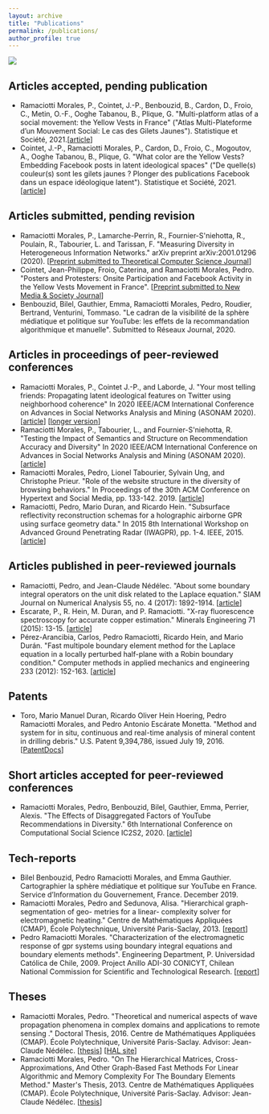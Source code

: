 ```yaml
---
layout: archive
title: "Publications"
permalink: /publications/
author_profile: true
---
```


<img src="{{site.baseurl}}/images/backgrounds/background1.jpeg">

## Articles accepted, pending publication

  * Ramaciotti Morales, P., Cointet, J.-P., Benbouzid, B., Cardon, D., Froio, C., Metin, O.-F., Ooghe Tabanou, B., Plique, G. "Multi-platform atlas of a social movement: the Yellow Vests in France" ("Atlas Multi-Plateforme d’un Mouvement Social: Le cas des Gilets Jaunes"). Statistique et Société, 2021.[<a href="{{site.baseurl}}/files/publications/2021_CR__Atlas_Multi_Plateforme_d_un_Mouvement_Social__Le_cas_des_Gilets_Jaunes.pdf">article</a>]
  * Cointet, J.-P., Ramaciotti Morales, P., Cardon, D., Froio, C., Mogoutov, A.,  Ooghe Tabanou, B., Plique, G. "What color are the Yellow Vests? Embedding Facebook posts in latent ideological spaces" ("De quelle(s) couleur(s) sont les gilets jaunes ? Plonger des publications Facebook dans un espace idéologique latent"). Statistique et Société, 2021.[<a href="{{site.baseurl}}/files/publications/2021_CR__De_quelle_s__couleur_s__sont_les_gilets_jaunes___Plonger_des_publications_Facebook_dans_un_espace_id_ologique_latent.pdf">article</a>]

## Articles submitted, pending revision

  * Ramaciotti Morales, P., Lamarche-Perrin, R., Fournier-S'niehotta, R., Poulain, R., Tabourier, L. and Tarissan, F. "Measuring Diversity in Heterogeneous Information Networks." arXiv preprint arXiv:2001.01296 (2020). 
  [<a href="{{site.baseurl}}/files/publications/2020_tcs.pdf">Preprint submitted to Theoretical Computer Science Journal</a>]
  * Cointet, Jean-Philippe, Froio, Caterina, and Ramaciotti Morales, Pedro. "Posters and Protesters: Onsite Participation and Facebook Activity in the Yellow Vests Movement in France". [<a href="{{site.baseurl}}/files/publications/2020_YellowVestsNM&S.pdf">Preprint submitted to New Media & Society Journal</a>]
  * Benbouzid, Bilel, Gauthier, Emma, Ramaciotti Morales, Pedro, Roudier, Bertrand, Venturini, Tommaso. "Le cadran de la visibilité de la sphère médiatique et politique sur YouTube: les effets de la recommandation algorithmique et manuelle". Submitted to Réseaux Journal, 2020.

## Articles in proceedings of peer-reviewed conferences

  * Ramaciotti Morales, P., Cointet J.-P., and Laborde, J. "Your most telling friends: Propagating latent ideological features on Twitter using neighborhood coherence" In 2020 IEEE/ACM International Conference on Advances in Social Networks Analysis and Mining (ASONAM 2020). [<a href="{{site.baseurl}}/files/publications/2020_ASONAM_SHORT_CRsubmitted.pdf">article</a>] [<a href="{{site.baseurl}}/files/publications/2020_asonam_twitter_long.pdf">longer version</a>]
  * Ramaciotti Morales, P., Tabourier, L., and Fournier-S'niehotta, R. "Testing the Impact of Semantics and Structure on Recommendation Accuracy and Diversity" In 2020 IEEE/ACM International Conference on Advances in Social Networks Analysis and Mining (ASONAM 2020). [<a href="{{site.baseurl}}/files/publications/2020_RSDiv_ASONAM_CRsubmitted.pdf">article</a>]
  * Ramaciotti Morales, Pedro, Lionel Tabourier, Sylvain Ung, and Christophe Prieur. "Role of the website structure in the diversity of browsing behaviors." In Proceedings of the 30th ACM Conference on Hypertext and Social Media, pp. 133-142. 2019. [<a href="{{site.baseurl}}/files/publications/2019_role_of_diversity_hypertext.pdf">article</a>]
  * Ramaciotti, Pedro, Mario Duran, and Ricardo Hein. "Subsurface reflectivity reconstruction schemas for a holographic airborne GPR using surface geometry data." In 2015 8th International Workshop on Advanced Ground Penetrating Radar (IWAGPR), pp. 1-4. IEEE, 2015.[<a href="{{site.baseurl}}/files/publications/2015_reflectivity_reconstruction_schemas.pdf">article</a>]

## Articles published in peer-reviewed journals

  * Ramaciotti, Pedro, and Jean-Claude Nédélec. "About some boundary integral operators on the unit disk related to the Laplace equation." SIAM Journal on Numerical Analysis 55, no. 4 (2017): 1892-1914. [<a href="{{site.baseurl}}/files/publications/2017_about_some_integral_operators.pdf">article</a>]
  * Escarate, P., R. Hein, M. Duran, and P. Ramaciotti. "X-ray fluorescence spectroscopy for accurate copper estimation." Minerals Engineering 71 (2015): 13-15. [<a href="{{site.baseurl}}/files/publications/2015_x_ray_espectroscopy.pdf">article</a>]
  * Pérez-Arancibia, Carlos, Pedro Ramaciotti, Ricardo Hein, and Mario Durán. "Fast multipole boundary element method for the Laplace equation in a locally perturbed half-plane with a Robin boundary condition." Computer methods in applied mechanics and engineering 233 (2012): 152-163. [<a href="{{site.baseurl}}/files/publications/2012_fast_multipole_methods_Laplace_robin.pdf">article</a>]

## Patents

  * Toro, Mario Manuel Duran, Ricardo Oliver Hein Hoering, Pedro Ramaciotti Morales, and Pedro Antonio Escárate Monetta. "Method and system for in situ, continuous and real-time analysis of mineral content in drilling debris." U.S. Patent 9,394,786, issued July 19, 2016.  [<a href="{{site.baseurl}}/files/publications/2016_patent_US9394786.pdf">PatentDocs</a>]

## Short articles accepted for peer-reviewed conferences

  * Ramaciotti Morales, Pedro, Benbouzid, Bilel, Gauthier, Emma, Perrier, Alexis. "The Effects of Disaggregated Factors of YouTube Recommendations in Diversity." 6th International Conference on Computational Social Science IC2S2, 2020. [<a href="{{site.baseurl}}/files/publications/2020_ic2s2_youtube.pdf">article</a>]

## Tech-reports 
 
  * Bilel Benbouzid, Pedro Ramaciotti Morales, and Emma Gauthier. Cartographier la sphère médiatique et politique sur YouTube en France. Service d’Information du Gouvernement, France. December 2019.
  * Ramaciotti Morales, Pedro and Sedunova, Alisa. "Hierarchical graph-segmentation of geo- metries for a linear-
complexity solver for electromagnetic heating." Centre de Mathématiques Appliquées (CMAP), École Polytechnique, Université Paris-Saclay, 2013. [<a href="{{site.baseurl}}/files/techreports/2013_linear_EM_heating.pdf">report</a>]
  * Pedro Ramaciotti Morales. "Characterization of the electromagnetic response of gpr systems using boundary integral equations and boundary elements methods". Engineering Department, P. Universidad Católica de Chile, 2009. Project Anillo ADI-30 CONICYT, Chilean National Commission for Scientific and Technological Research. [<a href="{{site.baseurl}}/files/techreports/2009_GPR_mines.pdf">report</a>]


## Theses

  * Ramaciotti Morales, Pedro. "Theoretical and numerical aspects of wave propagation phenomena in complex domains and applications to remote sensing ." Doctoral Thesis, 2016. Centre de Mathématiques Appliquées (CMAP). École Polytechnique, Université Paris-Saclay. Advisor: Jean-Claude Nédélec. [<a href="{{site.baseurl}}/files/theses/2016_TheseCMAP_161217_Ramaciotti_CinesCorrigee.pdf">thesis</a>] [<a href="https://pastel.archives-ouvertes.fr/tel-01494464/">HAL site</a>]
  * Ramaciotti Morales, Pedro. "On The Hierarchical Matrices, Cross-Approximations, And Other Graph-Based Fast Methods
For Linear Algorithmic and Memory Complexity For The Boundary Elements Method." Master's Thesis, 2013. Centre de Mathématiques Appliquées (CMAP). École Polytechnique, Université Paris-Saclay. Advisor: Jean-Claude Nédélec. [<a href="{{site.baseurl}}/files/theses/MemoireM2_Ramaciotti.pdf">thesis</a>] 

<!--
{% if author.googlescholar %}
You can also find my articles on <u><a href="{{author.googlescholar}}">my Google Scholar profile</a>.</u>
{% endif %}

{% include base_path %}

{% for post in site.publications reversed %}
  {% include archive-single.html %}
{% endfor %}
-->
